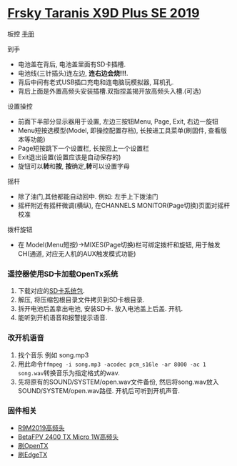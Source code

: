 # [Frsky Taranis X9D Plus SE 2019](https://www.frsky-rc.com/product/taranis-x9d-plus-se-2019/)
板控
[手册](./assets/X9D%20Plus%202019%20X9D%20Plus%20SE%202019%20-Manual.pdf)

到手
* 电池盖在背后, 电池盖里面有SD卡插槽.
* 电池线(三针插头)连左边, **连右边会烧!!!**.
* 背后中间有老式USB插口充电和连电脑玩模拟器, 耳机孔.
* 背后上面是外置高频头安装插槽.双指捏盖揭开放高频头入槽.(可选)

设置操控
* 前面下半部分显示器用于设置, 左边三按钮Menu, Page, Exit, 右边一旋钮
* Menu短按选模型(Model, 即操控配置存档), 长按进工具菜单(刷固件, 查看版本等功能)
* Page短按跳下一个设置栏, 长按回上一个设置栏
* Exit退出设置(设置应该是自动保存的)
* 旋钮可以**转**和**按**, **按**确定,**转**可以设置字母

摇杆
* 除了油门,其他都能自动回中. 例如: 左手上下拨油门
* 摇杆附近有摇杆微调(横纵), 在CHANNELS MONITOR(Page切换)页面对摇杆校准

拨杆旋钮
* 在 Model(Menu短按)->MIXES(Page切换)栏可绑定拨杆和旋钮, 用于触发CH(通道, 对应无人机的AUX触发模式功能)

### 遥控器使用SD卡加载OpenTx系统

1. 下载对应的[SD卡系统包](https://downloads.open-tx.org/).
2. 解压, 将压缩包根目录文件拷贝到SD卡根目录.
3. 拆开电池后盖拿出电池, 安装SD卡. 放入电池盖上后盖. 开机.
4. 能听到开机语音和报警提示语音.

### 改开机语音
1. 找个音乐 例如 song.mp3
2. 用此命令```ffmpeg -i song.mp3 -acodec pcm_s16le -ar 8000 -ac 1 song.wav```转换音乐为指定格式的wav.
3. 先将原有的SOUND/SYSTEM/open.wav文件备份, 然后将song.wav放入SOUND/SYSTEM/open.wav路径. 开机后可听到开机声音.

### 固件相关
* [R9M2019高频头](./R9M2019%E9%AB%98%E9%A2%91%E5%A4%B4%E5%88%B7ELRS.md)
* [BetaFPV 2400 TX Micro 1W高频头](./BetaFPV%202400%20TX%20Micro%201W%E9%AB%98%E9%A2%91%E5%A4%B4%E5%88%B7ELRS%E5%9B%BA%E4%BB%B6.md)
* [刷OpenTX](./%E5%88%B7OpenTX.md)
* [刷EdgeTX](./%E5%88%B7EdgeTX.md)